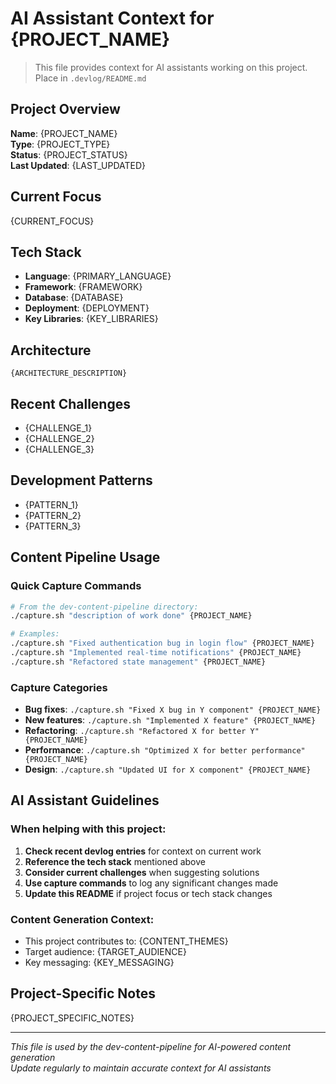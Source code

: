 # AI Assistant Context for {PROJECT_NAME}

> This file provides context for AI assistants working on this project. Place in `.devlog/README.md`

## Project Overview
**Name**: {PROJECT_NAME}  
**Type**: {PROJECT_TYPE}  
**Status**: {PROJECT_STATUS}  
**Last Updated**: {LAST_UPDATED}

## Current Focus
{CURRENT_FOCUS}

## Tech Stack
- **Language**: {PRIMARY_LANGUAGE}
- **Framework**: {FRAMEWORK}
- **Database**: {DATABASE}
- **Deployment**: {DEPLOYMENT}
- **Key Libraries**: {KEY_LIBRARIES}

## Architecture
```
{ARCHITECTURE_DESCRIPTION}
```

## Recent Challenges
- {CHALLENGE_1}
- {CHALLENGE_2}
- {CHALLENGE_3}

## Development Patterns
- {PATTERN_1}
- {PATTERN_2}
- {PATTERN_3}

## Content Pipeline Usage

### Quick Capture Commands
```bash
# From the dev-content-pipeline directory:
./capture.sh "description of work done" {PROJECT_NAME}

# Examples:
./capture.sh "Fixed authentication bug in login flow" {PROJECT_NAME}
./capture.sh "Implemented real-time notifications" {PROJECT_NAME}
./capture.sh "Refactored state management" {PROJECT_NAME}
```

### Capture Categories
- **Bug fixes**: `./capture.sh "Fixed X bug in Y component" {PROJECT_NAME}`
- **New features**: `./capture.sh "Implemented X feature" {PROJECT_NAME}`
- **Refactoring**: `./capture.sh "Refactored X for better Y" {PROJECT_NAME}`
- **Performance**: `./capture.sh "Optimized X for better performance" {PROJECT_NAME}`
- **Design**: `./capture.sh "Updated UI for X component" {PROJECT_NAME}`

## AI Assistant Guidelines

### When helping with this project:
1. **Check recent devlog entries** for context on current work
2. **Reference the tech stack** mentioned above
3. **Consider current challenges** when suggesting solutions
4. **Use capture commands** to log any significant changes made
5. **Update this README** if project focus or tech stack changes

### Content Generation Context:
- This project contributes to: {CONTENT_THEMES}
- Target audience: {TARGET_AUDIENCE}
- Key messaging: {KEY_MESSAGING}

## Project-Specific Notes
{PROJECT_SPECIFIC_NOTES}

---
*This file is used by the dev-content-pipeline for AI-powered content generation*  
*Update regularly to maintain accurate context for AI assistants* 